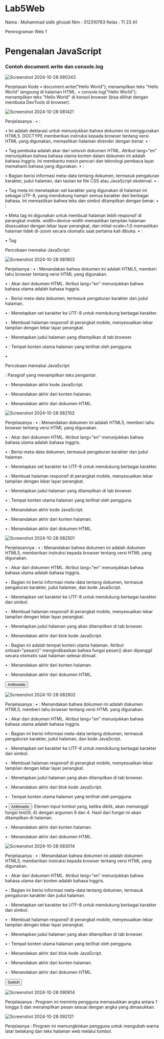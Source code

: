 # Lab5Web
Nama : Muhammad sidik ghozali
Nim : 312310763
Kelas : TI 23 A1

Pemrograman Web 1
<!DOCTYPE html>
<html lang="en">
<head>
<title>Mengenal JavaScript</title>
</head>
<body>
<h1>Pengenalan JavaScript</h1>
<h3>Contoh document.write dan console.log</h3>
<script>
document.write("Hello World");
console.log("Hello World");
</script>
</body>
</html>

![Screenshot 2024-10-28 080343](https://github.com/user-attachments/assets/87ca22c3-cdc6-41d2-8b2a-82108757a0ad)
 
Penjelasan Kode
•	document.write("Hello World"); menampilkan teks "Hello World" langsung di halaman HTML.
•	console.log("Hello World"); menampilkan teks "Hello World" di konsol browser (bisa dilihat dengan membuka DevTools di browser).

<!DOCTYPE html>
<html lang="en">
<head>
    <meta charset="UTF-8">
    <meta name="viewport" content="width=device-width, initial-scale=1.0">
    <title>Alert Box</title>
</head>
<body>
    <script type="text/javascript">
        window.alert("Ini merupakan pesan untuk Anda");
    </script>
</body>
</html>
 
 ![Screenshot 2024-10-28 081421](https://github.com/user-attachments/assets/68737a1b-3839-41b7-b58e-8f8f9a877f88)

Penjelasanya :
•	<!DOCTYPE html>:

•	Ini adalah deklarasi untuk menunjukkan bahwa dokumen ini menggunakan HTML5. DOCTYPE memberikan instruksi kepada browser tentang versi HTML yang digunakan, memastikan halaman dirender dengan benar.
•	<html lang="en">:

•	Tag pembuka <html> adalah akar dari seluruh dokumen HTML. Atribut lang="en" menunjukkan bahwa bahasa utama konten dalam dokumen ini adalah bahasa Inggris. Ini membantu mesin pencari dan teknologi pembaca layar memahami bahasa yang digunakan.
•	<head>:

•	Bagian <head> berisi informasi meta-data tentang dokumen, termasuk pengaturan karakter, judul halaman, dan tautan ke file CSS atau JavaScript eksternal.
•	<meta charset="UTF-8">:

•	Tag meta ini menetapkan set karakter yang digunakan di halaman ini sebagai UTF-8, yang mendukung hampir semua karakter dari berbagai bahasa. Ini memastikan bahwa teks dan simbol ditampilkan dengan benar.
•	<meta name="viewport" content="width=device-width, initial-scale=1.0">:

•	Meta tag ini digunakan untuk membuat halaman lebih responsif di perangkat mobile. width=device-width memastikan tampilan halaman disesuaikan dengan lebar layar perangkat, dan initial-scale=1.0 memastikan halaman tidak di-zoom secara otomatis saat pertama kali dibuka.
•	<title>Alert Box</title>:

•	Tag <title> menetapkan judul halaman yang ditampilkan di tab browser atau sebagai judul bookmark. Dalam hal ini, judulnya adalah "Alert Box".
•	<body>:

•	Tag <body> adalah tempat semua konten utama halaman ditempatkan. Konten di dalam <body> akan terlihat oleh pengguna di browser.
•	<script type="text/javascript">:

•	Tag <script> digunakan untuk menyematkan atau menulis kode JavaScript di halaman HTML. Atribut type="text/javascript" menunjukkan bahwa kode di dalam tag ini adalah JavaScript. Meskipun sekarang tidak lagi diperlukan, tetap bisa dituliskan untuk kompatibilitas.
•	window.alert("Ini merupakan pesan untuk Anda");:

•	Kode JavaScript ini menjalankan fungsi alert(), yang menampilkan kotak pesan (alert box) dengan teks "Ini merupakan pesan untuk Anda". Kotak ini muncul saat halaman dibuka, dan pengguna harus menutupnya sebelum dapat berinteraksi dengan halaman.
•	</body>:

•	Tag penutup </body> menandakan akhir dari konten utama halaman.
•	</html>:

•	Tag penutup </html> menandakan akhir dari dokumen HTML.

<!DOCTYPE html>
<html lang="en">
<head>
    <meta charset="UTF-8">
    <meta name="viewport" content="width=device-width, initial-scale=1.0">
    <title>Skrip JavaScript</title>
</head>
<body>
    <p>Percobaan memakai JavaScript:</p>
    <script type="text/javascript">
        document.write("Selamat mencoba JavaScript<br>");
        document.write("Semoga sukses!");
    </script>
</body>
</html>

![Screenshot 2024-10-28 081903](https://github.com/user-attachments/assets/3642222b-374d-4e26-991f-b492561d6ae5)

 Penjelasnya :
•	<!DOCTYPE html>: Menandakan bahwa dokumen ini adalah HTML5, memberi tahu browser tentang versi HTML yang digunakan.

•	<html lang="en">: Akar dari dokumen HTML. Atribut lang="en" menunjukkan bahwa bahasa utama adalah bahasa Inggris.

•	<head>: Berisi meta-data dokumen, termasuk pengaturan karakter dan judul halaman.

•	<meta charset="UTF-8">: Menetapkan set karakter ke UTF-8 untuk mendukung berbagai karakter.

•	<meta name="viewport" content="width=device-width, initial-scale=1.0">: Membuat halaman responsif di perangkat mobile, menyesuaikan lebar tampilan dengan lebar layar perangkat.

•	<title>Skrip JavaScript</title>: Menetapkan judul halaman yang ditampilkan di tab browser.

•	<body>: Tempat konten utama halaman yang terlihat oleh pengguna.

•	<p>Percobaan memakai JavaScript:</p>: Paragraf yang menampilkan teks pengantar.

•	<script type="text/javascript">: Memuat kode JavaScript.

•	document.write("Selamat mencoba JavaScript<br>");: Menulis teks "Selamat mencoba JavaScript" ke dalam halaman.

•	document.write("Semoga sukses!");: Menulis teks "Semoga sukses!" ke dalam halaman setelah teks sebelumnya.

•	</script>: Menandakan akhir kode JavaScript.

•	</body>: Menandakan akhir dari konten halaman.

•	</html>: Menandakan akhir dari dokumen HTML.



<!DOCTYPE html>
<html lang="en">
<head>
    <meta charset="UTF-8">
    <meta name="viewport" content="width=device-width, initial-scale=1.0">
    <title>Pemasukan Data</title>
</head>
<body>
    <script type="text/javascript">
        var nama = prompt("Siapa nama Anda?", "Masukkan nama Anda");
        document.write("Hai, " + nama);
    </script>
</body>
</html>
 
 ![Screenshot 2024-10-28 082102](https://github.com/user-attachments/assets/41b7ff0f-9057-413e-a914-bde15648e25f)

Penjelasanya :
•	<!DOCTYPE html>: Menandakan dokumen ini adalah HTML5, memberi tahu browser tentang versi HTML yang digunakan.

•	<html lang="en">: Akar dari dokumen HTML. Atribut lang="en" menunjukkan bahwa bahasa utama adalah bahasa Inggris.

•	<head>: Berisi meta-data dokumen, termasuk pengaturan karakter dan judul halaman.

•	<meta charset="UTF-8">: Menetapkan set karakter ke UTF-8 untuk mendukung berbagai karakter.

•	<meta name="viewport" content="width=device-width, initial-scale=1.0">: Membuat halaman responsif di perangkat mobile, menyesuaikan lebar tampilan dengan lebar layar perangkat.

•	<title>Pemasukan Data</title>: Menetapkan judul halaman yang ditampilkan di tab browser.

•	<body>: Tempat konten utama halaman yang terlihat oleh pengguna.

•	<script type="text/javascript">: Memuat kode JavaScript.

•	var nama = prompt("Siapa nama Anda?", "Masukkan nama Anda");: Menggunakan fungsi prompt() untuk meminta pengguna memasukkan namanya, dengan teks pertanyaan dan placeholder.

•	document.write("Hai, " + nama);: Menulis pesan "Hai, " diikuti oleh nama yang dimasukkan pengguna ke dalam dokumen HTML.

•	</script>: Menandakan akhir kode JavaScript.

•	</body>: Menandakan akhir dari konten halaman.

•	</html>: Menandakan akhir dari dokumen HTML.



<!DOCTYPE html>
<html lang="en">
<head>
    <meta charset="UTF-8">
    <meta name="viewport" content="width=device-width, initial-scale=1.0">
    <title>Contoh Program JavaScript</title>
    <script type="text/javascript">
        function pesan() {
            alert("Memanggil JavaScript lewat body onload");
        }
    </script>
</head>
<body onload="pesan()">
</body>
</html>

![Screenshot 2024-10-28 082501](https://github.com/user-attachments/assets/0b4688f3-c842-460c-bb8c-2315900cb3cb)

 Penjelasannya :
•	<!DOCTYPE html>: Menandakan bahwa dokumen ini adalah dokumen HTML5, memberikan instruksi kepada browser tentang versi HTML yang digunakan.

•	<html lang="en">: Akar dari dokumen HTML. Atribut lang="en" menunjukkan bahwa bahasa utama adalah bahasa Inggris.

•	<head>: Bagian ini berisi informasi meta-data tentang dokumen, termasuk pengaturan karakter, judul halaman, dan kode JavaScript.

•	<meta charset="UTF-8">: Menetapkan set karakter ke UTF-8 untuk mendukung berbagai karakter dan simbol.

•	<meta name="viewport" content="width=device-width, initial-scale=1.0">: Membuat halaman responsif di perangkat mobile, menyesuaikan lebar tampilan dengan lebar layar perangkat.

•	<title>Contoh Program JavaScript</title>: Menetapkan judul halaman yang akan ditampilkan di tab browser.

•	<script type="text/javascript">: Memuat kode JavaScript. Di dalam tag ini, terdapat fungsi bernama pesan().

•	function pesan() { alert("Memanggil JavaScript lewat body onload"); }: Fungsi pesan() akan menampilkan kotak dialog (alert) dengan pesan "Memanggil JavaScript lewat body onload" ketika dipanggil.

•	</script>: Menandakan akhir dari blok kode JavaScript.

•	<body onload="pesan()">: Bagian ini adalah tempat konten utama halaman. Atribut onload="pesan()" mengindikasikan bahwa fungsi pesan() akan dipanggil secara otomatis saat halaman selesai dimuat.

•	</body>: Menandakan akhir dari konten halaman.

•	</html>: Menandakan akhir dari dokumen HTML.


<!DOCTYPE html>
<html lang="en">
<head>
    <meta charset="UTF-8">
    <meta name="viewport" content="width=device-width, initial-scale=1.0">
    <title>Contoh Program JavaScript</title>
    <script type="text/javascript">
        function test(val1, val2) {
            document.write("<br>Perkalian: " + (val1 * val2) + "<br>");
            document.write("Pembagian: " + (val1 / val2) + "<br>");
            document.write("Penjumlahan: " + (val1 + val2) + "<br>");
            document.write("Pengurangan: " + (val1 - val2) + "<br>");
            document.write("Modulus: " + (val1 % val2) + "<br>");
        }
    </script>
</head>
<body>
    <input type="button" name="button" value="Arithmetic" onclick="test(9, 4)">
</body>
</html>
 
 ![Screenshot 2024-10-28 082802](https://github.com/user-attachments/assets/d1992061-d6ae-4977-99f3-36004a4bde97)

Penjelasanya :
•	<!DOCTYPE html>: Menandakan bahwa dokumen ini adalah dokumen HTML5, memberi tahu browser tentang versi HTML yang digunakan.

•	<html lang="en">: Akar dari dokumen HTML. Atribut lang="en" menunjukkan bahwa bahasa utama adalah bahasa Inggris.

•	<head>: Bagian ini berisi informasi meta-data tentang dokumen, termasuk pengaturan karakter, judul halaman, dan kode JavaScript.

•	<meta charset="UTF-8">: Menetapkan set karakter ke UTF-8 untuk mendukung berbagai karakter dan simbol.

•	<meta name="viewport" content="width=device-width, initial-scale=1.0">: Membuat halaman responsif di perangkat mobile, menyesuaikan lebar tampilan dengan lebar layar perangkat.

•	<title>Contoh Program JavaScript</title>: Menetapkan judul halaman yang akan ditampilkan di tab browser.

•	<script type="text/javascript">: Memuat kode JavaScript. Di dalam tag ini, terdapat fungsi bernama test(val1, val2).

•	function test(val1, val2) { ... }: Fungsi ini menerima dua parameter, val1 dan val2, dan melakukan beberapa operasi aritmatika (perkalian, pembagian, penjumlahan, pengurangan, dan modulus) terhadap kedua nilai tersebut. Hasil dari setiap operasi ditampilkan di halaman menggunakan document.write().

•	</script>: Menandakan akhir dari blok kode JavaScript.

•	<body>: Tempat konten utama halaman yang terlihat oleh pengguna.

•	<input type="button" name="button" value="Arithmetic" onclick="test(9, 4)">: Elemen input tombol yang, ketika diklik, akan memanggil fungsi test(9, 4) dengan argumen 9 dan 4. Hasil dari fungsi ini akan ditampilkan di halaman.

•	</body>: Menandakan akhir dari konten halaman.

•	</html>: Menandakan akhir dari dokumen HTML.


<!DOCTYPE html>
<html lang="en">
<head>
    <meta charset="UTF-8">
    <meta name="viewport" content="width=device-width, initial-scale=1.0">
    <title>Contoh If-Else</title>
</head>
<body>
    <script type="text/javascript">
        var nilai = prompt("Masukkan nilai (0-100): ", 0);
        var hasil = "";
        if (nilai >= 60) {
            hasil = "lulus";
        } else {
            hasil = "tidak lulus";
        }
        document.write("Hasil: " + hasil);
    </script>
</body>
</html>
 
 ![Screenshot 2024-10-28 083014](https://github.com/user-attachments/assets/a29fe948-edad-4326-bb5e-b791789a6025)

Penjelasanya :
•	<!DOCTYPE html>: Menandakan bahwa dokumen ini adalah dokumen HTML5, memberikan instruksi kepada browser tentang versi HTML yang digunakan.

•	<html lang="en">: Akar dari dokumen HTML. Atribut lang="en" menunjukkan bahwa bahasa utama dari konten adalah bahasa Inggris.

•	<head>: Bagian ini berisi informasi meta-data tentang dokumen, termasuk pengaturan karakter dan judul halaman.

•	<meta charset="UTF-8">: Menetapkan set karakter ke UTF-8 untuk mendukung berbagai karakter dan simbol.

•	<meta name="viewport" content="width=device-width, initial-scale=1.0">: Membuat halaman responsif di perangkat mobile, menyesuaikan lebar tampilan dengan lebar layar perangkat.

•	<title>Contoh If-Else</title>: Menetapkan judul halaman yang akan ditampilkan di tab browser.

•	<body>: Tempat konten utama halaman yang terlihat oleh pengguna.

•	<script type="text/javascript">: Memuat kode JavaScript di dalam halaman HTML.

•	var nilai = prompt("Masukkan nilai (0-100): ", 0);: Mendeklarasikan variabel nilai dan menggunakan fungsi prompt() untuk meminta pengguna memasukkan nilai antara 0 hingga 100. Nilai default yang ditampilkan di dalam prompt adalah 0.

•	var hasil = "";: Mendeklarasikan variabel hasil yang akan menyimpan status kelulusan.

•	if (nilai >= 60) { ... }: Struktur kondisi if-else. Jika nilai yang dimasukkan pengguna 60 atau lebih, maka variabel hasil akan diatur ke "lulus".

•	else { hasil = "tidak lulus"; }: Jika kondisi sebelumnya tidak terpenuhi, maka hasil akan diatur ke "tidak lulus".

•	document.write("Hasil: " + hasil);: Menggunakan document.write() untuk menampilkan hasil kelulusan di halaman dengan format "Hasil: " diikuti oleh nilai dari variabel hasil.

•	</script>: Menandakan akhir dari blok kode JavaScript.

•	</body>: Menandakan akhir dari konten halaman.

•	</html>: Menandakan akhir dari dokumen HTML.


<html>
<head>
    <title>Contoh Program JavaScript</title>
    <script language="javascript">
        function test() {
            var vall = window.prompt("Input nilai (1-5):"); // Corrected 'vall' variable declaration
            switch (vall) {
                case "1":
                    document.write("Bilangan satu");
                    break;
                case "2":
                    document.write("Bilangan dua");
                    break;
                case "3":
                    document.write("Bilangan tiga");
                    break;
                case "4":
                    document.write("Bilangan empat");
                    break;
                case "5": // Changed this to a string for consistency
                    document.write("Bilangan lima");
                    break;
                default:
                    document.write("Bilangan lainnya");
            }
        }
    </script>
</head>
<body>
    <input type="button" name="button" value="Switch" onclick="test()">
</body>
</html>
 
 ![Screenshot 2024-10-28 090814](https://github.com/user-attachments/assets/cb6662d2-2c00-4be7-8403-3a65d48ede39)

Penjelasanya :
Program ini meminta pengguna memasukkan angka antara 1 hingga 5 dan menampilkan pesan sesuai dengan angka yang dimasukkan.

<html>
<head>
    <script language="javascript">
        function test() {
            var val1 = document.kirim.T1.value; // Menggunakan nama yang benar untuk input
            val1 = parseInt(val1); // Mengonversi string input menjadi integer
            
            if (val1 % 2 == 0) {
                document.kirim.T2.value = "bilangan genap"; // Menampilkan hasil jika genap
            } else {
                document.kirim.T2.value = "bilangan ganjil"; // Menampilkan hasil jika ganjil
            }
        }
    </script>
</head>
<body>
    <form method="POST" name="kirim">
        <p>BILANGAN <input type="text" name="T1" size="20"> MERUPAKAN BIL <input type="text" name="T2" size="20" readonly></p>
        <p><input type="button" value="TEBAK" name="B1" onclick="test()"></p>
    </form>
</body>
</html>

![Screenshot 2024-10-28 091832](https://github.com/user-attachments/assets/14b79b61-0472-4eff-a6ff-207da8c42380)

Penjelasan Perubahan:
Program ini digunakan untuk menentukan apakah sebuah bilangan yang dimasukkan oleh pengguna adalah genap atau ganjil.

<html>
<head>
    <title>Objek Document</title>
    <script language="javascript">
        function ubahWarnaLB(warna) {
            document.body.style.backgroundColor = warna; // Mengubah warna latar belakang
        }

        function ubahWarnaLD(warna) {
            document.body.style.color = warna; // Mengubah warna teks
        }
    </script>
</head>
<body>
    <h1>Tes</h1>
    <form>
        <input type="button" value="Latar Belakang Hijau" onClick="ubahWarnaLB('GREEN')"> 
        <input type="button" value="Latar Belakang Putih" onClick="ubahWarnaLB('WHITE')"> 
        <input type="button" value="Teks Kuning" onClick="ubahWarnaLD('YELLOW')"> 
        <input type="button" value="Teks Biru" onClick="ubahWarnaLD('BLUE')">
    </form>
    <script language="javascript">
        document.write("Dimodifikasi terakhir pada: " + document.lastModified); // Memperbaiki sintaks
    </script>
</body>
</html>

![Screenshot 2024-10-28 092121](https://github.com/user-attachments/assets/90e624f1-3ebf-4ce1-95eb-afb32c70ef73)

Penjelasnya :
Program ini memungkinkan pengguna untuk mengubah warna latar belakang dan teks halaman web melalui tombol.

<html>
<head>
    <title>Daftar Menu</title>
    <script>
        function hitung(ele) {
            var total = document.getElementById("total").value; // Ambil nilai total dari input
            total = (total ? parseInt(total) : 0); // Konversi total ke integer, jika ada

            var harga;
            if (ele.checked) {
                harga = parseInt(ele.value); // Ambil harga dari checkbox yang dipilih
                total += harga; // Tambahkan harga ke total
            } else {
                harga = parseInt(ele.value); // Ambil harga jika checkbox tidak dipilih
                if (total) {
                    total -= harga; // Kurangi harga dari total
                }
            }

            document.getElementById("total").value = total; // Tampilkan total yang diperbarui
        }
    </script>
</head>
<body>
    <h1>Daftar Menu Makanan</h1>
    <label><input type="checkbox" value="5600" onclick="hitung(this);" /> Ayam Goreng Rp. 5.600</label><br />
    <label><input type="checkbox" value="500" onclick="hitung(this);" /> Tempe Goreng Rp. 500</label><br />
    <label><input type="checkbox" value="2500" onclick="hitung(this);" /> Telur Dadar Rp. 2.500</label><hr />
    <strong>Total Bayar: Rp. <input id="total" type="text" value="0" readonly /></strong>
</body>
</html>

![Screenshot 2024-10-28 092626](https://github.com/user-attachments/assets/c57601fc-6dfd-4db0-a315-ff7dcf775e93)

Penjelasan Kode:
Fungsi hitung(ele):

Input: Menerima elemen checkbox (ele) yang dipilih.
Pengambilan Total: Mengambil nilai total saat ini dari elemen input dengan ID total dan mengonversinya menjadi integer. Jika tidak ada nilai, maka diinisialisasi menjadi 0.
Cek Status Checkbox: Jika checkbox dipilih (ele.checked), maka harga dari checkbox ditambahkan ke total. Jika checkbox tidak dipilih, harga akan dikurangi dari total.
Menampilkan Total: Mengupdate elemen input total dengan nilai total yang baru.
HTML Struktur:

Terdapat judul "Daftar Menu Makanan".
Tiga checkbox yang masing-masing mewakili menu makanan dengan harga.
Total pembayaran ditampilkan dalam input readonly agar tidak bisa diubah langsung oleh pengguna.


Pertanyaan dan Tugas
1. Buat script untuk melakukan validasi pada isian form.
==========================================================================================


<!DOCTYPE html>
<html lang="id">
<head>
    <meta charset="UTF-8">
    <meta name="viewport" content="width=device-width, initial-scale=1.0">
    <title>Validasi Form</title>
    <script>
        function validateForm() {
            // Ambil nilai dari input
            var nama = document.getElementById("nama").value;
            var email = document.getElementById("email").value;
            var pesan = document.getElementById("pesan").value;
            var errorMsg = "";

            // Validasi nama
            if (nama === "") {
                errorMsg += "sidik.\n";
            }

            // Validasi email
            var emailPattern = /^[^\s@]+@[^\s@]+\.[^\s@]+$/; // Pola email yang sederhana
            if (email === "" || !emailPattern.test(email)) {
                errorMsg += "Email tidak valid.\n";
            }

            // Validasi pesan
            if (pesan === "") {
                errorMsg += "tetap semangatt.\n";
            }

            // Tampilkan pesan error jika ada
            if (errorMsg) {
                alert(errorMsg);
                return false; // Cegah pengiriman form
            }
            return true; // Izinkan pengiriman form
        }
    </script>
</head>
<body>
    <h1>Form Kontak</h1>
    <form onsubmit="return validateForm();">
        <label for="nama">Nama:</label>
        <input type="text" id="nama" name="nama"><br><br>
        
        <label for="email">Email:</label>
        <input type="text" id="email" name="email"><br><br>
        
        <label for="pesan">Pesan:</label><br>
        <textarea id="pesan" name="pesan"></textarea><br><br>
        
        <input type="submit" value="Kirim">
    </form>
</body>
</html>

![Screenshot 2024-10-28 093130](https://github.com/user-attachments/assets/6230c391-4147-4cb8-8182-8d688a14f6b4)

Penjelasan Script Validasi Form:
HTML Structure:

Terdapat form dengan tiga input: nama, email, dan pesan.
Form dilengkapi dengan label dan area untuk memasukkan pesan.
Fungsi validateForm():

Fungsi ini dipanggil saat form disubmit.
Mengambil nilai dari masing-masing input menggunakan document.getElementById().
Melakukan validasi:
Validasi Nama: Memeriksa apakah input nama kosong.
Validasi Email: Menggunakan regex (pola ekspresi reguler) untuk memvalidasi format email. Jika email kosong atau tidak sesuai pola, maka akan menghasilkan pesan error.
Validasi Pesan: Memastikan input pesan tidak kosong.
Jika ada kesalahan, pesan error ditampilkan menggunakan alert() dan pengiriman form dicegah dengan return false.
Jika semua validasi lulus, maka fungsi mengembalikan true, yang mengizinkan form untuk dikirim.
Cara Kerja Program:
Pengguna mengisi form dan menekan tombol "Kirim".
Fungsi validasi dijalankan untuk memastikan semua field diisi dengan benar.
Jika ada field yang tidak valid, pengguna akan menerima pesan error yang sesuai dan tidak dapat mengirimkan form sampai semua kesalahan diperbaiki.
